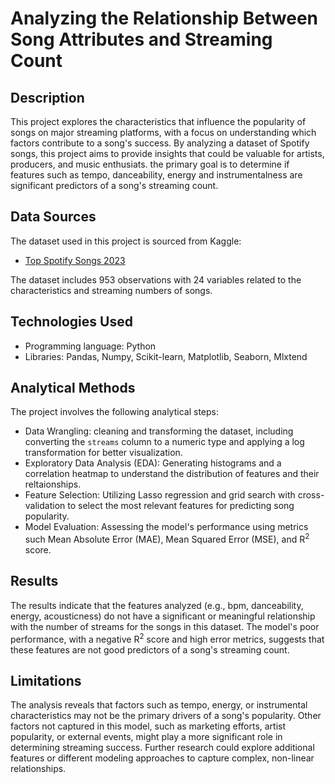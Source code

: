 # Analyzing the Relationship Between Song Attributes and Streaming Count

## Description
This project explores the characteristics that influence the popularity of songs on major streaming platforms, with a focus on understanding which factors contribute to a song's success. By analyzing a dataset of Spotify songs, this project aims to provide insights that could be valuable for artists, producers, and music enthusiats. the primary goal is to determine if features such as tempo, danceability, energy and instrumentalness are significant predictors of a song's streaming count.

## Data Sources
The dataset used in this project is sourced from Kaggle: 
- [Top Spotify Songs 2023](https://www.kaggle.com/datasets/nelgiriyewithana/top-spotify-songs-2023) 

The dataset includes 953 observations with 24 variables related to the characteristics and streaming numbers of songs.

## Technologies Used
- Programming language: Python 
- Libraries: Pandas, Numpy, Scikit-learn, Matplotlib, Seaborn, Mlxtend

## Analytical Methods
The project involves the following analytical steps:
- Data Wrangling: cleaning and transforming the dataset, including converting the `streams` column to a numeric type and applying a log transformation for better visualization.
- Exploratory Data Analysis (EDA): Generating histograms and a correlation heatmap to understand the distribution of features and their reltaionships.
- Feature Selection: Utilizing Lasso regression and grid search with cross-validation to select the most relevant features for predicting song popularity.
- Model Evaluation: Assessing the model's performance using metrics such Mean Absolute Error (MAE), Mean Squared Error (MSE), and R<sup>2</sup> score.

## Results
The results indicate that the features analyzed (e.g., bpm, danceability, energy, acousticness) do not have a significant or meaningful relationship with the number of streams for the songs in this dataset. The model's poor performance, with a negative R<sup>2</sup> score and high error metrics, suggests that these features are not good predictors of a song's streaming count.

## Limitations
The analysis reveals that factors such as tempo, energy, or instrumental characteristics may not be the primary drivers of a song's popularity. Other factors not captured in this model, such as marketing efforts, artist popularity, or external events, might play a more significant role in determining streaming success. Further research could explore additional features or different modeling approaches to capture complex, non-linear relationships.